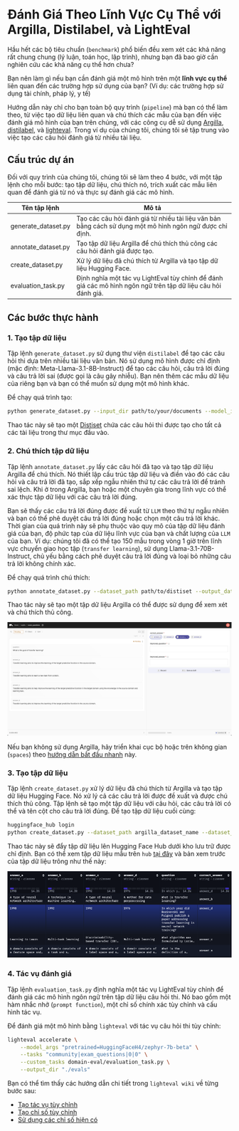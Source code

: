 # Đánh Giá Theo Lĩnh Vực Cụ Thể với Argilla, Distilabel, và LightEval

Hầu hết các bộ tiêu chuẩn (`benchmark`) phổ biến đều xem xét các khả năng rất chung chung (lý luận, toán học, lập trình), nhưng bạn đã bao giờ cần nghiên cứu các khả năng cụ thể hơn chưa?

Bạn nên làm gì nếu bạn cần đánh giá một mô hình trên một **lĩnh vực cụ thể** liên quan đến các trường hợp sử dụng của bạn? (Ví dụ: các trường hợp sử dụng tài chính, pháp lý, y tế)

Hướng dẫn này chỉ cho bạn toàn bộ quy trình (`pipeline`) mà bạn có thể làm theo, từ việc tạo dữ liệu liên quan và chú thích các mẫu của bạn đến việc đánh giá mô hình của bạn trên chúng, với các công cụ dễ sử dụng [Argilla](https://github.com/argilla-io/argilla), [distilabel](https://github.com/argilla-io/distilabel), và [lighteval](https://github.com/huggingface/lighteval). Trong ví dụ của chúng tôi, chúng tôi sẽ tập trung vào việc tạo các câu hỏi đánh giá từ nhiều tài liệu.

## Cấu trúc dự án

Đối với quy trình của chúng tôi, chúng tôi sẽ làm theo 4 bước, với một tập lệnh cho mỗi bước: tạo tập dữ liệu, chú thích nó, trích xuất các mẫu liên quan để đánh giá từ nó và thực sự đánh giá các mô hình.

| Tên tập lệnh | Mô tả |
|-------------|-------------|
| generate_dataset.py | Tạo các câu hỏi đánh giá từ nhiều tài liệu văn bản bằng cách sử dụng một mô hình ngôn ngữ được chỉ định. |
| annotate_dataset.py | Tạo tập dữ liệu Argilla để chú thích thủ công các câu hỏi đánh giá được tạo. |
| create_dataset.py | Xử lý dữ liệu đã chú thích từ Argilla và tạo tập dữ liệu Hugging Face. |
| evaluation_task.py | Định nghĩa một tác vụ LightEval tùy chỉnh để đánh giá các mô hình ngôn ngữ trên tập dữ liệu câu hỏi đánh giá. |

## Các bước thực hành

### 1. Tạo tập dữ liệu

Tập lệnh `generate_dataset.py` sử dụng thư viện `distilabel` để tạo các câu hỏi thi dựa trên nhiều tài liệu văn bản. Nó sử dụng mô hình được chỉ định (mặc định: Meta-Llama-3.1-8B-Instruct) để tạo các câu hỏi, câu trả lời đúng và câu trả lời sai (được gọi là câu gây nhiễu). Bạn nên thêm các mẫu dữ liệu của riêng bạn và bạn có thể muốn sử dụng một mô hình khác.

Để chạy quá trình tạo:

```sh
python generate_dataset.py --input_dir path/to/your/documents --model_id your_model_id --output_path output_directory
```

Thao tác này sẽ tạo một [Distiset](https://distilabel.argilla.io/dev/sections/how_to_guides/advanced/distiset/) chứa các câu hỏi thi được tạo cho tất cả các tài liệu trong thư mục đầu vào.

### 2. Chú thích tập dữ liệu

Tập lệnh `annotate_dataset.py` lấy các câu hỏi đã tạo và tạo tập dữ liệu Argilla để chú thích. Nó thiết lập cấu trúc tập dữ liệu và điền vào đó các câu hỏi và câu trả lời đã tạo, sắp xếp ngẫu nhiên thứ tự các câu trả lời để tránh sai lệch. Khi ở trong Argilla, bạn hoặc một chuyên gia trong lĩnh vực có thể xác thực tập dữ liệu với các câu trả lời đúng.

Bạn sẽ thấy các câu trả lời đúng được đề xuất từ `LLM` theo thứ tự ngẫu nhiên và bạn có thể phê duyệt câu trả lời đúng hoặc chọn một câu trả lời khác. Thời gian của quá trình này sẽ phụ thuộc vào quy mô của tập dữ liệu đánh giá của bạn, độ phức tạp của dữ liệu lĩnh vực của bạn và chất lượng của `LLM` của bạn. Ví dụ: chúng tôi đã có thể tạo 150 mẫu trong vòng 1 giờ trên lĩnh vực chuyển giao học tập (`transfer learning`), sử dụng Llama-3.1-70B-Instruct, chủ yếu bằng cách phê duyệt câu trả lời đúng và loại bỏ những câu trả lời không chính xác.

Để chạy quá trình chú thích:

```sh
python annotate_dataset.py --dataset_path path/to/distiset --output_dataset_name argilla_dataset_name
```

Thao tác này sẽ tạo một tập dữ liệu Argilla có thể được sử dụng để xem xét và chú thích thủ công.

![argilla_dataset](./images/domain_eval_argilla_view.png)

Nếu bạn không sử dụng Argilla, hãy triển khai cục bộ hoặc trên không gian (`spaces`) theo [hướng dẫn bắt đầu nhanh](https://docs.argilla.io/latest/getting_started/quickstart/) này.

### 3. Tạo tập dữ liệu

Tập lệnh `create_dataset.py` xử lý dữ liệu đã chú thích từ Argilla và tạo tập dữ liệu Hugging Face. Nó xử lý cả các câu trả lời được đề xuất và được chú thích thủ công. Tập lệnh sẽ tạo một tập dữ liệu với câu hỏi, các câu trả lời có thể và tên cột cho câu trả lời đúng. Để tạo tập dữ liệu cuối cùng:

```sh
huggingface_hub login
python create_dataset.py --dataset_path argilla_dataset_name --dataset_repo_id your_hf_repo_id
```

Thao tác này sẽ đẩy tập dữ liệu lên Hugging Face Hub dưới kho lưu trữ được chỉ định. Bạn có thể xem tập dữ liệu mẫu trên `hub` [tại đây](https://huggingface.co/datasets/burtenshaw/exam_questions/viewer/default/train) và bản xem trước của tập dữ liệu trông như thế này:

![hf_dataset](./images/domain_eval_dataset_viewer.png)

### 4. Tác vụ đánh giá

Tập lệnh `evaluation_task.py` định nghĩa một tác vụ LightEval tùy chỉnh để đánh giá các mô hình ngôn ngữ trên tập dữ liệu câu hỏi thi. Nó bao gồm một hàm nhắc nhở (`prompt function`), một chỉ số chính xác tùy chỉnh và cấu hình tác vụ.

Để đánh giá một mô hình bằng `lighteval` với tác vụ câu hỏi thi tùy chỉnh:

```sh
lighteval accelerate \
    --model_args "pretrained=HuggingFaceH4/zephyr-7b-beta" \
    --tasks "community|exam_questions|0|0" \
    --custom_tasks domain-eval/evaluation_task.py \
    --output_dir "./evals"
```

Bạn có thể tìm thấy các hướng dẫn chi tiết trong `lighteval wiki` về từng bước sau:

- [Tạo tác vụ tùy chỉnh](https://github.com/huggingface/lighteval/wiki/Adding-a-Custom-Task)
- [Tạo chỉ số tùy chỉnh](https://github.com/huggingface/lighteval/wiki/Adding-a-New-Metric)
- [Sử dụng các chỉ số hiện có](https://github.com/huggingface/lighteval/wiki/Metric-List)